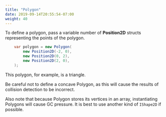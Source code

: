 ```yaml
---
title: "Polygon"
date: 2019-09-14T20:55:54-07:00
weight: 40
---
```


To define a polygon, pass a variable number of **Position2D** structs representing the points of the polygon.

```cs
    var polygon = new Polygon(
        new Position2D(-2, 0),
        new Position2D(0, 2),
        new Position2D(2, 0),
    );
```

This polygon, for example, is a triangle.

Be careful not to define a concave Polygon, as this will cause the results of collision detection to be incorrect.

Also note that because Polygon stores its vertices in an array, instantiating Polygons will cause GC pressure. It is best to use another kind of `IShape2D` if possible.